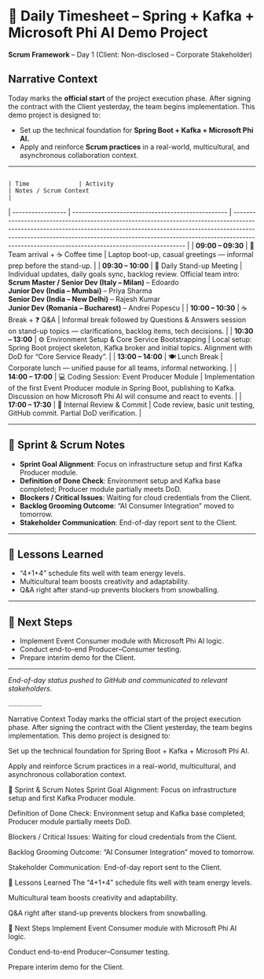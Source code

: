 # 📅 Daily Timesheet – Spring + Kafka + Microsoft Phi AI Demo Project
**Scrum Framework** – Day 1 (Client: Non-disclosed – Corporate Stakeholder)

## Narrative Context
Today marks the **official start** of the project execution phase. After signing the contract with the Client yesterday, the team begins implementation.
This demo project is designed to:
- Set up the technical foundation for **Spring Boot + Kafka + Microsoft Phi AI.**
- Apply and reinforce **Scrum practices** in a real-world, multicultural, and asynchronous collaboration context.

---
                                                                                                                            | Time              | Activity                                          | Notes / Scrum Context                                                                                                                                                                                                                                                                                     |
| ----------------- | ------------------------------------------------- | --------------------------------------------------------------------------------------------------------------------------------------------------------------------------------------------------------------------------------------------------------------------------------------------------------- |
| **09:00 – 09:30** | 👋 Team arrival + ☕ Coffee time                   | Laptop boot-up, casual greetings — informal prep before the stand-up.                                                                                                                                                                                                                                     |
| **09:30 – 10:00** | 📢 Daily Stand-up Meeting                         | Individual updates, daily goals sync, backlog review. Official team intro: <br>**Scrum Master / Senior Dev (Italy – Milan)** – Edoardo <br>**Junior Dev (India – Mumbai)** – Priya Sharma <br>**Senior Dev (India – New Delhi)** – Rajesh Kumar <br>**Junior Dev (Romania – Bucharest)** – Andrei Popescu |
| **10:00 – 10:30** | ☕ Break + ❓ Q\&A                                  | Informal break followed by Questions & Answers session on stand-up topics — clarifications, backlog items, tech decisions.                                                                                                                                                                                |
| **10:30 – 13:00** | ⚙️ Environment Setup & Core Service Bootstrapping | Local setup: Spring Boot project skeleton, Kafka broker and initial topics. Alignment with DoD for “Core Service Ready”.                                                                                                                                                                                  |
| **13:00 – 14:00** | 🍽 Lunch Break                                    | Corporate lunch — unified pause for all teams, informal networking.                                                                                                                                                                                                                                       |
| **14:00 – 17:00** | 💻 Coding Session: Event Producer Module          | Implementation of the first Event Producer module in Spring Boot, publishing to Kafka. Discussion on how Microsoft Phi AI will consume and react to events.                                                                                                                                               |
| **17:00 – 17:30** | 📝 Internal Review & Commit                       | Code review, basic unit testing, GitHub commit. Partial DoD verification.                                                                                                                                                                                                                                 |

---

## 📌 Sprint & Scrum Notes
- **Sprint Goal Alignment**: Focus on infrastructure setup and first Kafka Producer module.
- **Definition of Done Check**: Environment setup and Kafka base completed; Producer module partially meets DoD.
- **Blockers / Critical Issues**: Waiting for cloud credentials from the Client.
- **Backlog Grooming Outcome**: “AI Consumer Integration” moved to tomorrow.
- **Stakeholder Communication**: End-of-day report sent to the Client.

---

## 🧠 Lessons Learned
- “4+1+4” schedule fits well with team energy levels.
- Multicultural team boosts creativity and adaptability.
- Q&A right after stand-up prevents blockers from snowballing.

---

## 🚀 Next Steps
- Implement Event Consumer module with Microsoft Phi AI logic.
- Conduct end-to-end Producer–Consumer testing.
- Prepare interim demo for the Client.

---

*End-of-day status pushed to GitHub and communicated to relevant stakeholders.*

.................


Narrative Context
Today marks the official start of the project execution phase. After signing the contract with the Client yesterday, the team begins implementation.
This demo project is designed to:

Set up the technical foundation for Spring Boot + Kafka + Microsoft Phi AI.

Apply and reinforce Scrum practices in a real-world, multicultural, and asynchronous collaboration context.


📌 Sprint & Scrum Notes
Sprint Goal Alignment: Focus on infrastructure setup and first Kafka Producer module.

Definition of Done Check: Environment setup and Kafka base completed; Producer module partially meets DoD.

Blockers / Critical Issues: Waiting for cloud credentials from the Client.

Backlog Grooming Outcome: “AI Consumer Integration” moved to tomorrow.

Stakeholder Communication: End-of-day report sent to the Client.

🧠 Lessons Learned
The “4+1+4” schedule fits well with team energy levels.

Multicultural team boosts creativity and adaptability.

Q&A right after stand-up prevents blockers from snowballing.

🚀 Next Steps
Implement Event Consumer module with Microsoft Phi AI logic.

Conduct end-to-end Producer–Consumer testing.

Prepare interim demo for the Client.
